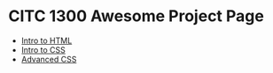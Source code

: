 # CITC 1300 Awesome Project Page

<ul>
    <li><a href="intro_to_html/index.html" target="_blank">Intro to HTML</a></li>
    <li><a href="HTML5_intro_to_css/index.html" target="_blank">Intro to CSS</a></li>
    <li><a href="adv_css/index.html" target="_blank">Advanced CSS</a></li>
</ul>
